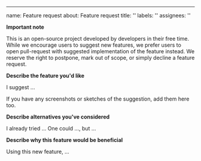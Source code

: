 ---
name: Feature request
about: Feature request
title: ''
labels: ''
assignees: ''

**Important note**

This is an open-source project developed by developers in their free time. While we encourage users to suggest
new features, we prefer users to open pull-request with suggested implementation of the feature instead. 
We reserve the right to postpone, mark out of scope, or simply decline a feature request.

**Describe the feature you'd like**

I suggest ...

If you have any screenshots or sketches of the suggestion, add them here too.

**Describe alternatives you've considered**

I already tried ... One could ..., but ...

**Describe why this feature would be beneficial**

Using this new feature, ...
